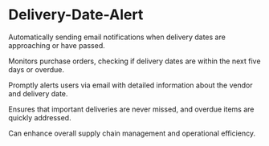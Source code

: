 # Delivery-Date-Alert

Automatically sending email notifications when delivery dates are approaching or have passed.

Monitors purchase orders, checking if delivery dates are within the next five days or overdue.

Promptly alerts users via email with detailed information about the vendor and delivery date.

Ensures that important deliveries are never missed, and overdue items are quickly addressed.

Can enhance overall supply chain management and operational efficiency.
